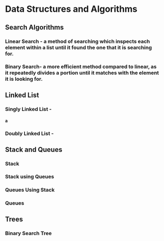 # Data Structures and Algorithms

## Search Algorithms
### Linear Search - a method of searching which inspects each element within a list until it found the one that it is searching for.
### Binary Search- a more efficient method compared to linear, as it repeatedly divides a portion until it matches with the element it is looking for.

## Linked List
### Singly Linked List - 
#### a
### Doubly Linked List - 

## Stack and Queues
### Stack
### Stack using Queues
### Queues Using Stack
### Queues

## Trees
### Binary Search Tree
